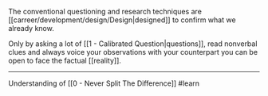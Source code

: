 The conventional questioning and research techniques are [[carreer/development/design/Design|designed]] to confirm what we already know.

Only by asking a lot of [[1 - Calibrated Question|questions]], read nonverbal clues and always voice your observations with your counterpart you can be open to face the factual [[reality]].

---

Understanding of [[0 - Never Split The Difference]] #learn
